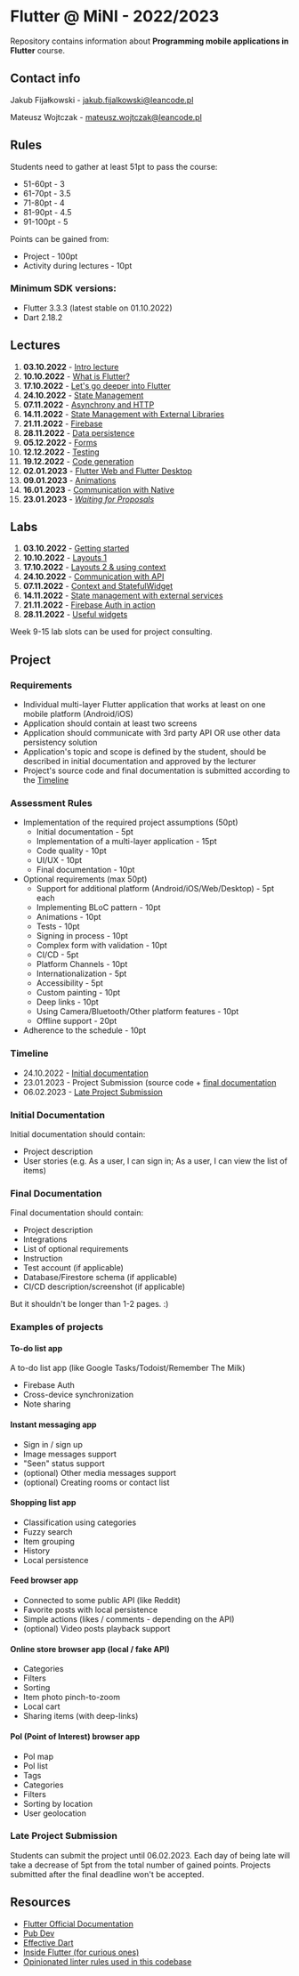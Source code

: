 # Flutter @ MiNI - 2022/2023
Repository contains information about **Programming mobile applications in Flutter** course.

## Contact info
Jakub Fijałkowski - jakub.fijalkowski@leancode.pl

Mateusz Wojtczak - mateusz.wojtczak@leancode.pl

## Rules
Students need to gather at least 51pt to pass the course:
- 51-60pt - 3
- 61-70pt - 3.5
- 71-80pt - 4
- 81-90pt - 4.5
- 91-100pt - 5

Points can be gained from:
- Project - 100pt
- Activity during lectures - 10pt

### Minimum SDK versions:
- Flutter 3.3.3 (latest stable on 01.10.2022)
- Dart 2.18.2


## Lectures
1. **03.10.2022** - [Intro lecture](lectures/week1_lecture)
2. **10.10.2022** - [What is Flutter?](lectures/week2_lecture)
3. **17.10.2022** - [Let's go deeper into Flutter](lectures/week3_lecture)
4. **24.10.2022** - [State Management](lectures/week4_lecture)
5. **07.11.2022** - [Asynchrony and HTTP](lectures/week5_lecture)
6. **14.11.2022** - [State Management with External Libraries](lectures/week6_lecture)
7. **21.11.2022** - [Firebase](lectures/week7_lecture)
8. **28.11.2022** - [Data persistence](lectures/week8_lecture)
9. **05.12.2022** - [Forms](lectures/week9_lecture)
10. **12.12.2022** - [Testing](lectures/week10_lecture)
11. **19.12.2022** - [Code generation](lectures/week11_lecture)
12. **02.01.2023** - [Flutter Web and Flutter Desktop](lectures/week12_lecture)
13. **09.01.2023** - [Animations](lectures/week13_lecture)
14. **16.01.2023** - [Communication with Native](lectures/week14_lecture)
15. **23.01.2023** - [*Waiting for Proposals*]()


## Labs
1. **03.10.2022** - [Getting started](labs/week1_lab)
2. **10.10.2022** - [Layouts 1](labs/week2_lab)
3. **17.10.2022** - [Layouts 2 & using context](labs/week3_lab)
4. **24.10.2022** - [Communication with API](labs/week4_lab)
5. **07.11.2022** - [Context and StatefulWidget](labs/week5_lab)
6. **14.11.2022** - [State management with external services](labs/week6_lab)
7. **21.11.2022** - [Firebase Auth in action](labs/week7_lab)
8. **28.11.2022** - [Useful widgets](labs/week8_lab)

Week 9-15 lab slots can be used for project consulting.

## Project

### Requirements
- Individual multi-layer Flutter application that works at least on one mobile platform (Android/iOS)
- Application should contain at least two screens
- Application should communicate with 3rd party API OR use other data persistency solution
- Application's topic and scope is defined by the student, should be described in initial documentation and approved by the lecturer
- Project's source code and final documentation is submitted according to the [Timeline](#timeline)

### Assessment Rules
- Implementation of the required project assumptions (50pt)
	- Initial documentation - 5pt
	- Implementation of a multi-layer application - 15pt
	- Code quality - 10pt
	- UI/UX - 10pt
	- Final documentation - 10pt
- Optional requirements (max 50pt)
	- Support for additional platform (Android/iOS/Web/Desktop) - 5pt each
	- Implementing BLoC pattern - 10pt
	- Animations - 10pt
	- Tests - 10pt
	- Signing in process - 10pt
	- Complex form with validation - 10pt
	- CI/CD - 5pt
	- Platform Channels - 10pt
	- Internationalization - 5pt
	- Accessibility - 5pt
	- Custom painting - 10pt
	- Deep links - 10pt
	- Using Camera/Bluetooth/Other platform features - 10pt
	- Offline support - 20pt
- Adherence to the schedule - 10pt


### Timeline
- 24.10.2022 - [Initial documentation](#initial-documentation)
- 23.01.2023 - Project Submission (source code + [final documentation](#final-documentation)
- 06.02.2023 - [Late Project Submission](#late-project-submission)

### Initial Documentation
Initial documentation should contain:
- Project description
- User stories (e.g. As a user, I can sign in; As a user, I can view the list of items)

### Final Documentation
Final documentation should contain:
- Project description
- Integrations
- List of optional requirements
- Instruction
- Test account (if applicable)
- Database/Firestore schema (if applicable)
- CI/CD description/screenshot (if applicable)

But it shouldn't be longer than 1-2 pages. :)

### Examples of projects
#### To-do list app
A to-do list app (like Google Tasks/Todoist/Remember The Milk)
- Firebase Auth
- Cross-device synchronization
- Note sharing

#### Instant messaging app
- Sign in / sign up
- Image messages support
- "Seen" status support
- (optional) Other media messages support
- (optional) Creating rooms or contact list

#### Shopping list app
- Classification using categories
- Fuzzy search
- Item grouping
- History
- Local persistence

#### Feed browser app
- Connected to some public API (like Reddit)
- Favorite posts with local persistence
- Simple actions (likes / comments - depending on the API)
- (optional) Video posts playback support

#### Online store browser app (local / fake API)
- Categories
- Filters
- Sorting
- Item photo pinch-to-zoom
- Local cart
- Sharing items (with deep-links)

#### PoI (Point of Interest) browser app
- PoI map
- PoI list
- Tags
- Categories
- Filters
- Sorting by location
- User geolocation

### Late Project Submission
Students can submit the project until 06.02.2023. Each day of being late will take a decrease of 5pt from the total number of gained points. Projects submitted after the final deadline won't be accepted.

## Resources
- [Flutter Official Documentation](https://flutter.dev/docs)
- [Pub Dev](https://pub.dev)
- [Effective Dart](https://dart.dev/guides/language/effective-dart)
- [Inside Flutter (for curious ones)](https://docs.flutter.dev/resources/inside-flutter)
- [Opinionated linter rules used in this codebase](https://github.com/leancodepl/flutter_corelibrary/tree/master/packages/leancode_lint)
